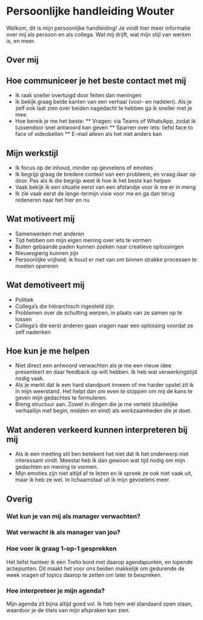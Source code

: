 # Persoonlijke handleiding Wouter

Welkom, dit is mijn persoonlijke handleiding! Je vindt hier meer informatie over mij als persoon en als collega. Wat mij drijft, wat mijn stijl van werken is, en meer.

## Over mij

## Hoe communiceer je het beste contact met mij
* Ik raak sneller overtuigd door feiten dan meningen
* Ik bekijk graag beide kanten van een verhaal (voor- en nadelen). Als je zelf ook laat zien over beiden nagedacht te hebben ga ik sneller met je mee.
* Hoe bereik je me het beste:
** Vragen: via Teams of WhatsApp, zodat ik tussendoor snel antwoord kan geven
** Sparren over iets: liefst face to face of videobellen
** E-mail alleen als het niet anders kan

## Mijn werkstijl
* Ik focus op de inhoud, minder op gevoelens of emoties
* Ik begrijp graag de bredere context van een probleem, en vraag daar op door. Pas als ik die begrijp weet ik hoe ik het beste kan helpen
* Vaak bekijk ik een situatie eerst van een afstandje voor ik me er in meng
* Ik zie vaak eerst de lange-termijn visie voor me en ga dan terug redeneren naar het hier en nu

## Wat motiveert mij
* Samenwerken met anderen
* Tijd hebben om mijn eigen mening over iets te vormen
* Buiten gebaande paden kunnen zoeken naar creatieve oplossingen
* Nieuwsgierig kunnen zijn
* Persoonlijke vrijheid; ik houd er niet van om binnen strakke processen te moeten opereren

## Wat demotiveert mij
* Politiek
* Collega’s die hiërarchisch ingesteld zijn
* Problemen over de schutting werpen, in plaats van ze samen op te lossen
* Collega’s die eerst anderen gaan vragen naar een oplossing voordat ze zelf nadenken

## Hoe kun je me helpen
* Niet direct een antwoord verwachten als je me een nieuw idee presenteert en daar feedback op wilt hebben. Ik heb wat verwerkingstijd nodig vaak.
* Als je merkt dat ik een hard standpunt inneem of me harder opstel zit ik in mijn weerstand. Het helpt dan om even te stoppen om mij de kans te geven mijn gedachtes te formuleren.
* Breng structuur aan. Zowel in dingen die je me verteld (duidelijke verhaallijn met begin, midden en eind) als werkzaamheden die je doet.

## Wat anderen verkeerd kunnen interpreteren bij mij
* Als ik een meeting stil ben betekent het niet dat ik het onderwerp niet interessant vindt. Meestal heb ik dan gewoon wat tijd nodig om mijn gedachten en mening te vormen.
* Mijn emoties zijn niet altijd af te lezen en ik spreek ze ook niet vaak uit, maar ik heb ze wel. In lichaamstaal uit ik mijn gevoelens meer.

## Overig
### Wat kun je van mij als manager verwachten?

### Wat verwacht ik als manager van jou?


### Hoe voer ik graag 1-op-1 gesprekken
Het liefst hanteer ik een Trello bord met daarop agendapunten, en lopende actiepunten. Dit maakt het voor ons beiden makkelijk om gedurende de week vragen of topics daarop te zetten om later te bespreken.

### Hoe interpreteer je mijn agenda?
Mijn agenda zit bijna altijd goed vol. Ik heb hem wel standaard open staan, waardoor je de titels van mijn afspraken kan zien.
